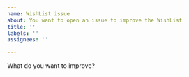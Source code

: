 ```yaml
---
name: WishList issue
about: You want to open an issue to improve the WishList
title: ''
labels: ''
assignees: ''

---
```


What do you want to improve?
